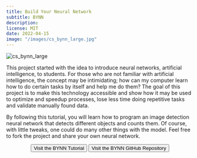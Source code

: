 ```yaml
---
title: Build Your Neural Network
subtitle: BYNN
description:
license: MIT
date: 2022-04-15
image: "/images/cs_bynn_large.jpg"
---
```


![cs_bynn_large]({{site.baseurl}}/images/cs_bynn_large.jpg#wide)

This project started with the idea to introduce neural networks, artificial intelligence, to students. For those who are not familiar with artificial intelligence, the concept may be intimidating; how can my computer learn how to do certain tasks by itself and help me do them? The goal of this project is to make this technology accessible and show how it may be used to optimize and speedup processes, lose less time doing repetitive tasks and validate manually found data.

By following this tutorial, you will learn how to program an image detection neural network that detects different objects and counts them. Of course, with little tweaks, one could do many other things with the model. Feel free to fork the project and share your own neural network.

<div style="text-align:center">
	<button class="button button--small" onclick="window.open('https://etiennecollin.com/build-your-nn','_blank')" type="button">Visit the BYNN Tutorial</button>
	<button class="button button--small" onclick="window.open('https://github.com/etiennecollin/build-your-nn','_blank')" type="button">Visit the BYNN GitHub Repository</button>
</div>
